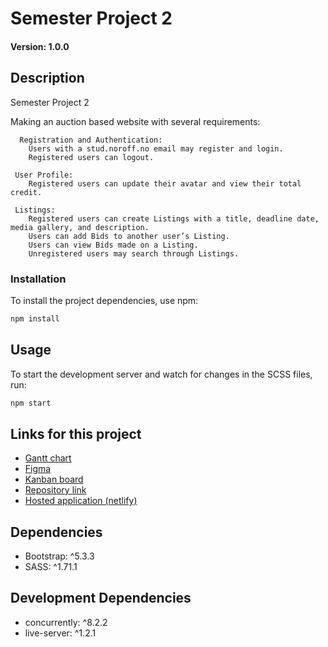 # Semester Project 2

#### Version: 1.0.0

## Description
Semester Project 2

Making an auction based website with several requirements:
    
      Registration and Authentication:
        Users with a stud.noroff.no email may register and login.
        Registered users can logout.

     User Profile:
        Registered users can update their avatar and view their total credit.

     Listings:
        Registered users can create Listings with a title, deadline date, media gallery, and description.
        Users can add Bids to another user’s Listing.
        Users can view Bids made on a Listing.
        Unregistered users may search through Listings.

### Installation
To install the project dependencies, use npm:

```bash
npm install
```

## Usage

To start the development server and watch for changes in the SCSS files, run:

```bash
npm start
```

## Links for this project

* [Gantt chart]() 
* [Figma](https://www.figma.com/file/fwL7cQzRu2N16CrPjSxyT1/Semester-Project-2?type=design&node-id=0%3A1&mode=design&t=B5Fd4waF4Lo7GPzQ-1)
* [Kanban board](https://trello.com/b/b0XmNfSZ/kanban-semester-project-2)
* [Repository link](https://github.com/FadeCap/Semester-Project-2)
* [Hosted application (netlify)](https://workflow--semeter-project-2-stian.netlify.app/)


## Dependencies
* Bootstrap: ^5.3.3
* SASS: ^1.71.1

## Development Dependencies
* concurrently: ^8.2.2
* live-server: ^1.2.1
